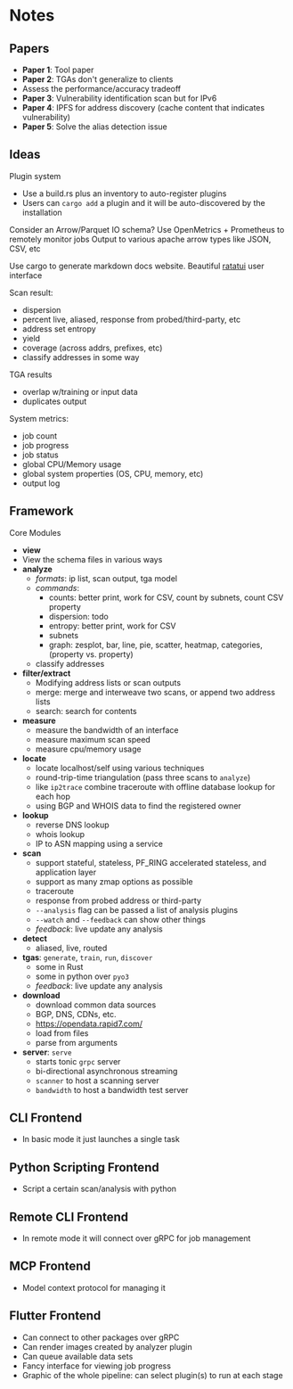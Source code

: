 # Notes

## Papers

- **Paper 1**: Tool paper
- **Paper 2**: TGAs don't generalize to clients
 - Assess the performance/accuracy tradeoff
- **Paper 3**: Vulnerability identification scan but for IPv6
- **Paper 4**: IPFS for address discovery (cache content that indicates vulnerability)
- **Paper 5**: Solve the alias detection issue

## Ideas

Plugin system
- Use a build.rs plus an inventory to auto-register plugins
- Users can `cargo add` a plugin and it will be auto-discovered by the installation

Consider an Arrow/Parquet IO schema?
Use OpenMetrics + Prometheus to remotely monitor jobs
Output to various apache arrow types like JSON, CSV, etc


Use cargo to generate markdown docs website.
Beautiful [ratatui](https://ratatui.rs/examples/apps/) user interface

Scan result:
- dispersion
- percent live, aliased, response from probed/third-party, etc
- address set entropy
- yield
- coverage (across addrs, prefixes, etc)
- classify addresses in some way

TGA results
- overlap w/training or input data
- duplicates output

System metrics:
- job count
- job progress
- job status
- global CPU/Memory usage
- global system properties (OS, CPU, memory, etc)
- output log

## Framework

Core Modules

- **view**
 - View the schema files in various ways
- **analyze**
  - *formats*: ip list, scan output, tga model
  - *commands*:
    - counts: better print, work for CSV, count by subnets, count CSV property
    - dispersion: todo
    - entropy: better print, work for CSV
    - subnets
    - graph: zesplot, bar, line, pie, scatter, heatmap, categories, (property vs. property)
  - classify addresses
- **filter/extract**
  - Modifying address lists or scan outputs
  - merge: merge and interweave two scans, or append two address lists
  - search: search for contents
- **measure**
  - measure the bandwidth of an interface
  - measure maximum scan speed
  - measure cpu/memory usage
- **locate**
  - locate localhost/self using various techniques
  - round-trip-time triangulation (pass three scans to `analyze`)
  - like `ip2trace` combine traceroute with offline database lookup for each hop
  - using BGP and WHOIS data to find the registered owner
- **lookup**
  - reverse DNS lookup
  - whois lookup
  - IP to ASN mapping using a service
- **scan**
  - support stateful, stateless, PF_RING accelerated stateless, and application layer
  - support as many zmap options as possible
  - traceroute
  - response from probed address or third-party
  - `--analysis` flag can be passed a list of analysis plugins
  - `--watch` and `--feedback` can show other things
  - *feedback*: live update any analysis
- **detect**
  - aliased, live, routed
- **tgas**: `generate`, `train`, `run`, `discover`
  - some in Rust
  - some in python over `pyo3`
  - *feedback*: live update any analysis
- **download**
  - download common data sources
  - BGP, DNS, CDNs, etc.
  - https://opendata.rapid7.com/
  - load from files
  - parse from arguments
- **server**: `serve`
  - starts tonic `grpc` server
  - bi-directional asynchronous streaming
  - `scanner` to host a scanning server
  - `bandwidth` to host a bandwidth test server

## CLI Frontend

- In basic mode it just launches a single task

## Python Scripting Frontend

- Script a certain scan/analysis with python

## Remote CLI Frontend

- In remote mode it will connect over gRPC for job management

## MCP Frontend

- Model context protocol for managing it

## Flutter Frontend

- Can connect to other packages over gRPC
- Can render images created by analyzer plugin
- Can queue available data sets
- Fancy interface for viewing job progress
- Graphic of the whole pipeline: can select plugin(s) to run at each stage
